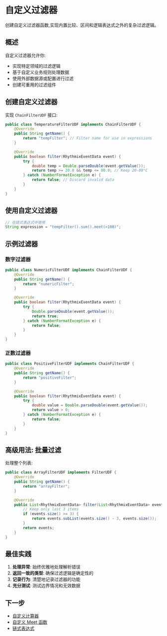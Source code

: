 # 自定义过滤器

创建自定义过滤器函数,实现内置比较、区间和逻辑表达式之外的复杂过滤逻辑。

## 概述

自定义过滤器允许你:
- 实现特定领域的过滤逻辑
- 基于自定义业务规则处理数据
- 使用外部数据源或配置进行过滤
- 创建可重用的过滤组件

## 创建自定义过滤器

实现 `ChainFilterUDF` 接口:

```java
public class TemperatureFilterUDF implements ChainFilterUDF {
    @Override
    public String getName() {
        return "tempFilter"; // Filter name for use in expressions
    }

    @Override
    public boolean filter(RhythmixEventData event) {
        try {
            double temp = Double.parseDouble(event.getValue());
            return temp >= 20.0 && temp <= 80.0; // Keep 20-80°C
        } catch (NumberFormatException e) {
            return false; // Discard invalid data
        }
    }
}
```

## 使用自定义过滤器

```java
// 在链式表达式中使用
String expression = "tempFilter().sum().meet(>100)";
```

## 示例过滤器

### 数字过滤器

```java
public class NumericFilterUDF implements ChainFilterUDF {
    @Override
    public String getName() {
        return "numericFilter";
    }

    @Override
    public boolean filter(RhythmixEventData event) {
        try {
            Double.parseDouble(event.getValue());
            return true;
        } catch (NumberFormatException e) {
            return false;
        }
    }
}
```

### 正数过滤器

```java
public class PositiveFilterUDF implements ChainFilterUDF {
    @Override
    public String getName() {
        return "positiveFilter";
    }

    @Override
    public boolean filter(RhythmixEventData event) {
        try {
            double value = Double.parseDouble(event.getValue());
            return value > 0;
        } catch (NumberFormatException e) {
            return false;
        }
    }
}
```

## 高级用法: 批量过滤

处理整个列表:

```java
public class ArrayFilterUDF implements FilterUDF {
    @Override
    public String getName() {
        return "arrayFilter";
    }

    @Override
    public List<RhythmixEventData> filter(List<RhythmixEventData> events) {
        // Keep only last 3 items
        if (events.size() >= 3) {
            return events.subList(events.size() - 3, events.size());
        }
        return events;
    }
}
```

## 最佳实践

1. **处理异常**: 始终优雅地处理解析错误
2. **返回一致的类型**: 确保过滤逻辑是确定性的
3. **记录行为**: 清楚地记录过滤器的功能
4. **充分测试**: 测试边界情况和无效数据

## 下一步

- [自定义计算器](./custom-calculators)
- [自定义 Meet 函数](./custom-meet-functions)
- [链式表达式](../expressions/chain/overview)

